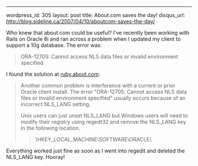 --- 
wordpress_id: 305
layout: post
title: About.com saves the day!
disqus_url: http://blog.sideline.ca/2007/04/10/aboutcom-saves-the-day/

Who knew that about.com could be useful?  I've recently been working with Rails on Oracle 8i and ran across a problem when I updated my client to support a 10g database.  The error was:
<blockquote> ORA-12705: Cannot access NLS data files or invalid environment specified</blockquote>
I found the solution at <a href="http://ruby.about.com/od/enterprise/ss/ruby_oracle_4.htm">ruby.about.com</a>:
<blockquote>Another common problem is interference with a current or prior Oracle client install. The error "ORA-12705: Cannot access NLS data files or invalid environment specified" usually occurs because of an incorrect NLS_LANG setting.

Unix users can just unset NLS_LANG but Windows users will need to modify their registry using regedt32 and remove the NLS_LANG key in the following location.
<blockquote>\HKEY_LOCAL_MACHINE\SOFTWARE\ORACLE\</blockquote>
</blockquote>
Everything worked just fine as soon as I went into regedit and deleted the NLS_LANG key.  Hooray!
